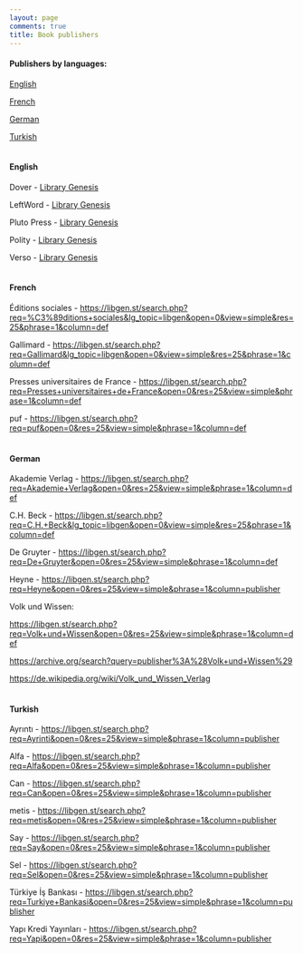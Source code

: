 ```yaml
---
layout: page
comments: true
title: Book publishers
---
```


#### Publishers by languages:

[English](#english)

[French](#french)

[German](#german)

[Turkish](#turkish)
<br><br>

<a id="english"></a>
#### English

Dover - [Library Genesis](https://libgen.li/index.php?req=Dover&columns%5B%5D=p&objects%5B%5D=f&objects%5B%5D=e&objects%5B%5D=s&objects%5B%5D=a&objects%5B%5D=p&objects%5B%5D=w&topics%5B%5D=l&topics%5B%5D=c&topics%5B%5D=f&topics%5B%5D=m&topics%5B%5D=r&topics%5B%5D=s&res=100&filesuns=all)

LeftWord - [Library Genesis](https://libgen.li/index.php?req=LeftWord&columns%5B%5D=p&objects%5B%5D=f&objects%5B%5D=e&objects%5B%5D=s&objects%5B%5D=a&objects%5B%5D=p&objects%5B%5D=w&topics%5B%5D=l&topics%5B%5D=c&topics%5B%5D=f&topics%5B%5D=m&topics%5B%5D=r&topics%5B%5D=s&res=100&filesuns=all&curtab=f&order=year&ordermode=desc)

Pluto Press - [Library Genesis](https://libgen.li/index.php?req=Pluto+Press&columns%5B%5D=p&objects%5B%5D=f&objects%5B%5D=e&objects%5B%5D=s&objects%5B%5D=a&objects%5B%5D=p&objects%5B%5D=w&topics%5B%5D=l&topics%5B%5D=c&topics%5B%5D=f&topics%5B%5D=m&topics%5B%5D=r&topics%5B%5D=s&res=100&filesuns=all&curtab=f&order=year&ordermode=desc)

Polity - [Library Genesis](https://libgen.li/index.php?req=Polity&columns%5B%5D=p&objects%5B%5D=f&objects%5B%5D=e&objects%5B%5D=s&objects%5B%5D=a&objects%5B%5D=p&objects%5B%5D=w&topics%5B%5D=l&topics%5B%5D=c&topics%5B%5D=f&topics%5B%5D=m&topics%5B%5D=r&topics%5B%5D=s&res=100&filesuns=all&curtab=f&order=year&ordermode=desc)

Verso - [Library Genesis](https://libgen.li/index.php?req=Verso&columns%5B%5D=p&objects%5B%5D=f&objects%5B%5D=e&objects%5B%5D=s&objects%5B%5D=a&objects%5B%5D=p&objects%5B%5D=w&topics%5B%5D=l&topics%5B%5D=c&topics%5B%5D=f&topics%5B%5D=m&topics%5B%5D=r&topics%5B%5D=s&res=100&filesuns=all&curtab=f&order=year&ordermode=desc)
<br><br>

<a id="french"></a>
#### French

Éditions sociales - <https://libgen.st/search.php?req=%C3%89ditions+sociales&lg_topic=libgen&open=0&view=simple&res=25&phrase=1&column=def>

Gallimard - <https://libgen.st/search.php?req=Gallimard&lg_topic=libgen&open=0&view=simple&res=25&phrase=1&column=def>

Presses universitaires de France - <https://libgen.st/search.php?req=Presses+universitaires+de+France&open=0&res=25&view=simple&phrase=1&column=def>

puf - <https://libgen.st/search.php?req=puf&open=0&res=25&view=simple&phrase=1&column=def>
<br><br>

<a id="german"></a>
#### German

Akademie Verlag - <https://libgen.st/search.php?req=Akademie+Verlag&open=0&res=25&view=simple&phrase=1&column=def>

C.H. Beck - <https://libgen.st/search.php?req=C.H.+Beck&lg_topic=libgen&open=0&view=simple&res=25&phrase=1&column=def>

De Gruyter - <https://libgen.st/search.php?req=De+Gruyter&open=0&res=25&view=simple&phrase=1&column=def>

Heyne - <https://libgen.st/search.php?req=Heyne&open=0&res=25&view=simple&phrase=1&column=publisher>

Volk und Wissen:

<https://libgen.st/search.php?req=Volk+und+Wissen&open=0&res=25&view=simple&phrase=1&column=def>

<https://archive.org/search?query=publisher%3A%28Volk+und+Wissen%29>

<https://de.wikipedia.org/wiki/Volk_und_Wissen_Verlag>
<br><br>

<a id="turkish"></a>
#### Turkish

Ayrıntı - <https://libgen.st/search.php?req=Ayrinti&open=0&res=25&view=simple&phrase=1&column=publisher>

Alfa - <https://libgen.st/search.php?req=Alfa&open=0&res=25&view=simple&phrase=1&column=publisher>

Can - <https://libgen.st/search.php?req=Can&open=0&res=25&view=simple&phrase=1&column=publisher>

metis - <https://libgen.st/search.php?req=metis&open=0&res=25&view=simple&phrase=1&column=publisher>

Say - <https://libgen.st/search.php?req=Say&open=0&res=25&view=simple&phrase=1&column=publisher>

Sel - <https://libgen.st/search.php?req=Sel&open=0&res=25&view=simple&phrase=1&column=publisher>

Türkiye İş Bankası - <https://libgen.st/search.php?req=Turkiye+Bankasi&open=0&res=25&view=simple&phrase=1&column=publisher>

Yapı Kredi Yayınları - <https://libgen.st/search.php?req=Yapi&open=0&res=25&view=simple&phrase=1&column=publisher>